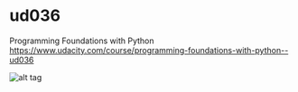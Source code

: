 # ud036
Programming Foundations with Python  
https://www.udacity.com/course/programming-foundations-with-python--ud036  

![alt tag](https://drive.google.com/open?id=0B51pwTPscgohOHhMdGJhbDU4YUE)
